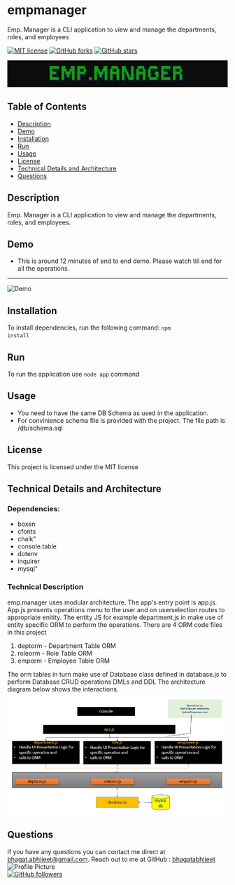 # empmanager
Emp. Manager  is a CLI application to view and manage the departments, roles, and employees

[![MIT license](https://img.shields.io/badge/license-MIT-blue.svg)](https://github.com/bhagatabhijeet/empmanager)
[![GitHub forks](https://img.shields.io/github/forks/bhagatabhijeet/empmanager)](https://github.com/bhagatabhijeet/empmanager/network)
[![GitHub stars](https://img.shields.io/github/stars/bhagatabhijeet/empmanager)](https://github.com/bhagatabhijeet/empmanager/stargazers)

![Welcome Screen](https://github.com/bhagatabhijeet/empmanager/raw/master/readme_assets/welcomescreen.png)

## Table of Contents
- [Description](#description)
- [Demo](#demo)
- [Installation](#installation)
- [Run](#run)
- [Usage](#usage)
- [License](#license)
- [Technical Details and Architecture](#Technical-Details-and-Architecture)
- [Questions](#questions)


## Description
Emp. Manager is a CLI application to view and manage the departments, roles, and employees. 

## Demo
* This is around 12 minutes of end to end demo. Please watch till end for all the operations.
--- 
![Demo](https://github.com/bhagatabhijeet/empmanager/raw/master/readme_assets/empmanagerDemo.gif)

## Installation
To install dependencies, run the following command:
<code>npm install</code>

## Run
To run the application use <code>node app</code> command

## Usage
* You need to have the same DB Schema as used in the application.
* For convinience schema file is provided with the project. The file path is /db/schema.sql

## License
This project is licensed under the MIT license

## Technical Details and Architecture

### Dependencies:
  * boxen
  * cfonts
  * chalk"
  * console.table
  * dotenv
  * inquirer
  * mysql"
### Technical Description
emp.manager uses modular architecture. The app's entry point is app.js.
App.js presents operations menu to the user and on userselection routes to appropriate enitity. The entity JS for example department.js in make use of entity specific ORM to perform the operations.
There are 4 ORM code files in this project
1. deptorm - Department Table ORM
2. roleorm - Role Table ORM
3. emporm - Employee Table ORM

The orm tables in turn make use of Database class defined in database.js to perform Database CRUD operations DMLs and DDL
The architecture diagram below shows the interactions.
![Architecture Diagram](https://github.com/bhagatabhijeet/empmanager/raw/master/readme_assets/architecture.png)


## Questions
If you have any questions you can contact me direct at <bhagat.abhijeet@gmail.com>.
Reach out to me at GitHub : [bhagatabhijeet](https://github.com/bhagatabhijeet)
<br/>![Profile Picture](https://avatars1.githubusercontent.com/u/7333004?v=4)<br/>
[![GitHub followers](https://img.shields.io/github/followers/bhagatabhijeet.svg?style=social&label=Follow)](https://github.com/bhagatabhijeet)
